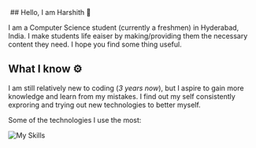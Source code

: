 <img src="" style="border-radius: 20px;" />
## Hello, I am Harshith 🙋

I am a Computer Science student (currently a freshmen) in Hyderabad, India. I make students life eaiser by making/providing  them the necessary content they need. I hope you find some thing useful.

## What I know ⚙️

I am still relatively new to coding (*3 years now*), but I aspire to gain more knowledge and learn from my mistakes. I find out my self consistently exproring and trying out new technologies to better myself.

Some of the technologies I use the most:

![My Skills](https://skillicons.dev/icons?i=js,html,css,py,react,cpp,cloudflare,discord,bots,github,git,ts,md,nodejs)
